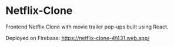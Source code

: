 # Netflix-Clone
Frontend Netflix Clone with movie trailer pop-ups built using React. 

Deployed on Firebase: https://netflix-clone-4f431.web.app/
